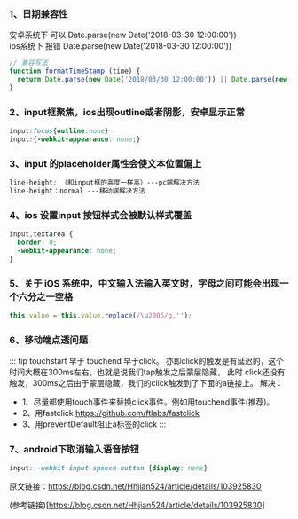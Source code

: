 ### 1、日期兼容性

安卓系统下 可以
Date.parse(new Date('2018-03-30 12:00:00'))  
ios系统下 报错
Date.parse(new Date('2018-03-30 12:00:00'))  

``` javascript
// 兼容写法
function formatTimeStamp (time) {
  return Date.parse(new Date('2018/03/30 12:00:00')) || Date.parse(new Date('2018-03-30 12:00:00'))
}

```

### 2、input框聚焦，ios出现outline或者阴影，安卓显示正常

``` css
input:focus{outline:none}
input:{-webkit-appearance: none;}
```

### 3、input 的placeholder属性会使文本位置偏上

``` css
line-height: （和input框的高度一样高）---pc端解决方法
line-height：normal ---移动端解决方法
```

### 4、ios 设置input 按钮样式会被默认样式覆盖
``` css
input,textarea {
  border: 0;
  -webkit-appearance: none;
}
```

### 5、关于 iOS 系统中，中文输入法输入英文时，字母之间可能会出现一个六分之一空格

``` javascript
this.value = this.value.replace(/\u2006/g,'');
```

### 6、移动端点透问题
::: tip
touchstart 早于 touchend 早于click。 亦即click的触发是有延迟的，这个时间大概在300ms左右，也就是说我们tap触发之后蒙层隐藏， 此时 click还没有触发，300ms之后由于蒙层隐藏，我们的click触发到了下面的a链接上。
解决：
- 1、尽量都使用touch事件来替换click事件。例如用touchend事件(推荐)。
- 2、用fastclick https://github.com/ftlabs/fastclick
- 3、用preventDefault阻止a标签的click
:::

### 7、android下取消输入语音按钮
``` css
input::-webkit-input-speech-button {display: none}
```


原文链接：https://blog.csdn.net/Hhjian524/article/details/103925830


(参考链接)[https://blog.csdn.net/Hhjian524/article/details/103925830]

